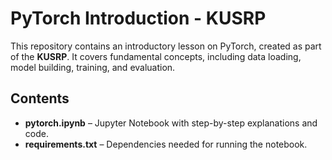 # PyTorch Introduction - KUSRP

This repository contains an introductory lesson on PyTorch, created as part of the **KUSRP**. It covers fundamental concepts, including data loading, model building, training, and evaluation.

## Contents
- **pytorch.ipynb** – Jupyter Notebook with step-by-step explanations and code.
- **requirements.txt** – Dependencies needed for running the notebook.
